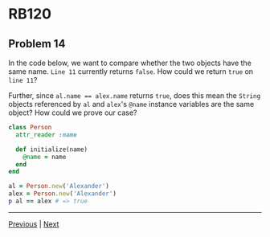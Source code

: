 # RB120
## Problem 14

In the code below, we want to compare whether the two objects have the same name. `Line 11` currently returns `false`. How could we return `true` on `line 11`? 

Further, since `al.name == alex.name` returns `true`, does this mean the `String` objects referenced by `al` and `alex`'s `@name` instance variables are the same object? How could we prove our case?


```ruby
class Person
  attr_reader :name

  def initialize(name)
    @name = name
  end
end

al = Person.new('Alexander')
alex = Person.new('Alexander')
p al == alex # => true
```

---

[Previous](13.md) | [Next](15.md)

